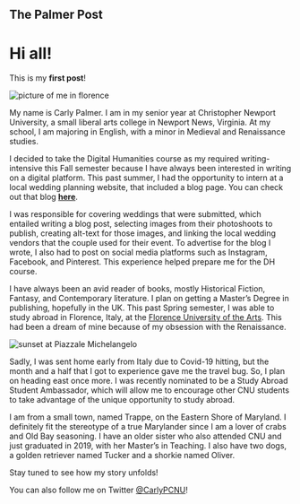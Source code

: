 The Palmer Post 
---

# **Hi all!** 


This is my **first post**!


![picture of me in florence](https://github.com/carlypCNU/carlypCNU/master/photos/profile.jpg) 

My name is Carly Palmer. I am in my senior year at Christopher Newport University, a small liberal arts college in Newport News, Virginia. At my school, I am majoring in English, with a minor in Medieval and Renaissance studies. 

I decided to take the Digital Humanities course as my required writing-intensive this Fall semester because I have always been interested in writing on a digital platform. This past summer, I had the opportunity to intern at a local wedding planning website, that included a blog page. You can check out that blog [**here**](https://myeasternshorewedding.com/category/vendor-spotlight/).

I was responsible for covering weddings that were submitted, which entailed writing a blog post, selecting images from their photoshoots to publish, creating alt-text for those images, and linking the local wedding vendors that the couple used for their event. To advertise for the blog I wrote, I also had to post on social media platforms such as Instagram, Facebook, and Pinterest. This experience helped prepare me for the DH course. 

I have always been an avid reader of books, mostly Historical Fiction, Fantasy, and Contemporary literature. I plan on getting a Master’s Degree in publishing, hopefully in the UK. This past Spring semester, I was able to study abroad in Florence, Italy, at the [Florence University of the Arts](https://fua.it/). This had been a dream of mine because of my obsession with the Renaissance. 

![sunset at Piazzale Michelangelo](https://github.com/carlypCNU/carlypCNU/master/photos/sunset.jpg) 

Sadly, I was sent home early from Italy due to Covid-19 hitting, but the month and a half that I got to experience gave me the travel bug. So, I plan on heading east once more. I was recently nominated to be a Study Abroad Student Ambassador, which will allow me to encourage other CNU students to take advantage of the unique opportunity to study abroad. 

I am from a small town, named Trappe, on the Eastern Shore of Maryland. I definitely fit the stereotype of a true Marylander since I am a lover of crabs and Old Bay seasoning. I have an older sister who also attended CNU and just graduated in 2019, with her Master’s in Teaching. I also have two dogs, a golden retriever named Tucker and a shorkie named Oliver. 

Stay tuned to see how my story unfolds!

You can also follow me on Twitter [@CarlyPCNU](https://twitter.com/CarlyPCNU)!
